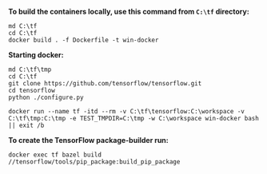 **To build the containers locally, use this command from `C:\tf` directory:**
```
md C:\tf
cd C:\tf
docker build . -f Dockerfile -t win-docker
```

**Starting docker:**
```
md C:\tf\tmp
cd C:\tf
git clone https://github.com/tensorflow/tensorflow.git
cd tensorflow
python ./configure.py

docker run --name tf -itd --rm -v C:\tf\tensorflow:C:\workspace -v C:\tf\tmp:C:\tmp -e TEST_TMPDIR=C:\tmp -w C:\workspace win-docker bash || exit /b
```

**To create the TensorFlow package-builder run:**
```
docker exec tf bazel build //tensorflow/tools/pip_package:build_pip_package

```

